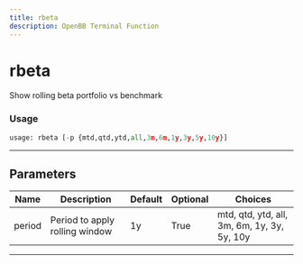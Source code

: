 ```yaml
---
title: rbeta
description: OpenBB Terminal Function
---
```


# rbeta

Show rolling beta portfolio vs benchmark

### Usage 
```python
usage: rbeta [-p {mtd,qtd,ytd,all,3m,6m,1y,3y,5y,10y}]
```

---
## Parameters

| Name | Description | Default | Optional | Choices |
| ---- | ----------- | ------- | -------- | ------- |
| period | Period to apply rolling window | 1y | True | mtd, qtd, ytd, all, 3m, 6m, 1y, 3y, 5y, 10y |


---
